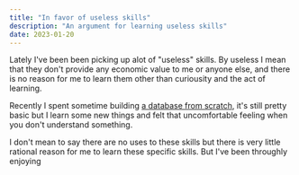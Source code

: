 ```yaml
---
title: "In favor of useless skills"
description: "An argument for learning useless skills"
date: 2023-01-20
---
```


Lately I've been been picking up alot of "useless" skills. 
By useless I mean that they don't provide any economic value to me or anyone else, and there is no reason for me to learn them other than curiousity and the act of learning.

Recently I spent sometime building [a database from scratch](), it's still pretty basic but I learn some new things and felt that uncomfortable feeling when you don't understand something.  

I don't mean to say there are no uses to these skills but there is very little rational reason for me to learn these specific skills. But I've been throughly enjoying   
